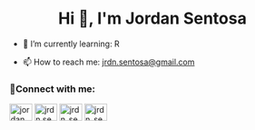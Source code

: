 <h1 align="center">Hi 👋, I'm Jordan Sentosa</h1>

- 🌱 I’m currently learning: R

- 📫 How to reach me: jrdn.sentosa@gmail.com

<h3 align="left">🚀Connect with me:</h3>
<p align="left">
<a href="https://linkedin.com/in/jordan sentosa" target="blank"><img align="center" src="https://raw.githubusercontent.com/rahuldkjain/github-profile-readme-generator/master/src/images/icons/Social/linked-in-alt.svg" alt="jordan sentosa" height="30" width="40" /></a>
<a href="https://instagram.com/jrdn.sentosa" target="blank"><img align="center" src="https://raw.githubusercontent.com/rahuldkjain/github-profile-readme-generator/master/src/images/icons/Social/instagram.svg" alt="jrdn.sentosa" height="30" width="40" /></a>
<a href="https://www.hackerrank.com/jrdn_sentosa" target="blank"><img align="center" src="https://raw.githubusercontent.com/rahuldkjain/github-profile-readme-generator/master/src/images/icons/Social/hackerrank.svg" alt="jrdn_sentosa" height="30" width="40" /></a>
<a href="https://www.leetcode.com/jrdn_sentosa" target="blank"><img align="center" src="https://raw.githubusercontent.com/rahuldkjain/github-profile-readme-generator/master/src/images/icons/Social/leet-code.svg" alt="jrdn_sentosa" height="30" width="40" /></a>
</p>
